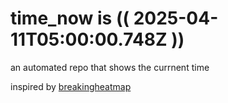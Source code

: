 # time_now is (( 2025-04-11T05:00:00.748Z ))

an automated repo that shows the currnent time

inspired by [breakingheatmap](https://github.com/breakingheatmap/breakingheatmap)